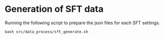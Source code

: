 # Generation of SFT data
Running the following script to prepare the json files for each SFT settings.
```
bash src/data_process/sft_generate.sh
```